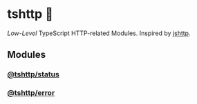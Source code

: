 # tshttp 🧱

_Low-Level_ TypeScript HTTP-related Modules. Inspired by [jshttp](https://jshttp.github.io/).

## Modules

### [@tshttp/status](./status)
  

### [@tshttp/error](./error)
